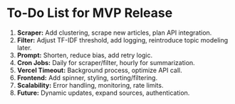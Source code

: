 # To-Do List for MVP Release

1. **Scraper:** Add clustering, scrape new articles, plan API integration.
2. **Filter:** Adjust TF-IDF threshold, add logging, reintroduce topic modeling later.
3. **Prompt:** Shorten, reduce bias, add retry logic.
4. **Cron Jobs:** Daily for scraper/filter, hourly for summarization.
5. **Vercel Timeout:** Background process, optimize API call.
6. **Frontend:** Add spinner, styling, sorting/filtering.
7. **Scalability:** Error handling, monitoring, rate limits.
8. **Future:** Dynamic updates, expand sources, authentication.
